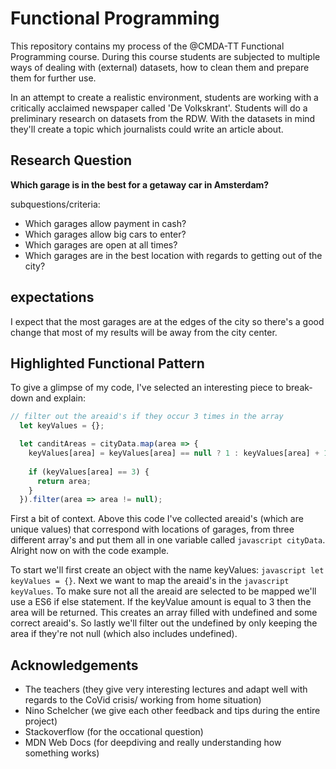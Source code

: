 # Functional Programming

This repository contains my process of the @CMDA-TT Functional Programming course. During this course students are subjected to multiple ways of dealing with (external) datasets, how to clean them and prepare them for further use.

In an attempt to create a realistic environment, students are working with a critically acclaimed newspaper called 'De Volkskrant'. Students will do a preliminary research on datasets from the RDW. With the datasets in mind they'll create a topic which journalists could write an article about. 

## Research Question

**Which garage is in the best for a getaway car in Amsterdam?**

subquestions/criteria:
- Which garages allow payment in cash?
- Which garages allow big cars to enter?
- Which garages are open at all times?
- Which garages are in the best location with regards to getting out of the city?

## expectations

I expect that the most garages are at the edges of the city so there's a good change that most of my results will be away from the city center.

## Highlighted Functional Pattern

To give a glimpse of my code, I've selected an interesting piece to break-down and explain:

``` javascript
// filter out the areaid's if they occur 3 times in the array
  let keyValues = {};

  let canditAreas = cityData.map(area => {
    keyValues[area] = keyValues[area] == null ? 1 : keyValues[area] + 1;
  
    if (keyValues[area] == 3) {
      return area;
    }
  }).filter(area => area != null);
```

First a bit of context. Above this code I've collected areaid's (which are unique values) that correspond with locations of garages, from three different array's and put them all in one variable called ```javascript cityData```. Alright now on with the code example.

To start we'll first create an object with the name keyValues: ```javascript let keyValues = {}```. Next we want to map the areaid's in the ```javascript keyValues```. To make sure not all the areaid are selected to be mapped we'll use a ES6 if else statement. If the keyValue amount is equal to 3 then the area will be returned. This creates an array filled with undefined and some correct areaid's. So lastly we'll filter out the undefined by only keeping the area if they're not null (which also includes undefined).

## Acknowledgements

- The teachers (they give very interesting lectures and adapt well with regards to the CoVid crisis/ working from home situation)
- Nino Schelcher (we give each other feedback and tips during the entire project)
- Stackoverflow (for the occational question)
- MDN Web Docs (for deepdiving and really understanding how something works)
